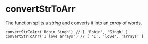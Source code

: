 # convertStrToArr

The function splits a _string_ and converts it into an _array_ of words.

```
convertStrToArr('Robin Singh') // [ 'Robin', 'Singh' ]
convertStrToArr('I love arrays') // [ 'I', 'love', 'arrays' ]
```
